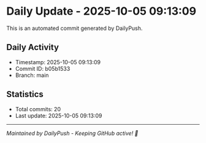 # Daily Update - 2025-10-05 09:13:09

This is an automated commit generated by DailyPush.

## Daily Activity
- Timestamp: 2025-10-05 09:13:09
- Commit ID: b05b1533
- Branch: main

## Statistics
- Total commits: 20
- Last update: 2025-10-05 09:13:09

---
*Maintained by DailyPush - Keeping GitHub active! 🚀*
